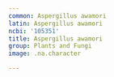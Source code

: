 ```yaml
---
common: Aspergillus awamori
latin: Aspergillus awamori
ncbi: '105351'
title: Aspergillus awamori
group: Plants and Fungi
image: .na.character

---
```

